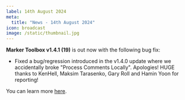 ```yaml
---
label: 14th August 2024
meta:
  title: "News - 14th August 2024"
icon: broadcast
image: /static/thumbnail.jpg
---
```


**Marker Toolbox v1.4.1 (19)** is out now with the following bug fix:

- Fixed a bug/regression introduced in the v1.4.0 update where we accidentally broke "Process Comments Locally". Apologies! HUGE thanks to KenHell, Maksim Tarasenko, Gary Roll and Hamin Yoon for reporting!

You can learn more [here](https://markertoolbox.fcp.cafe).